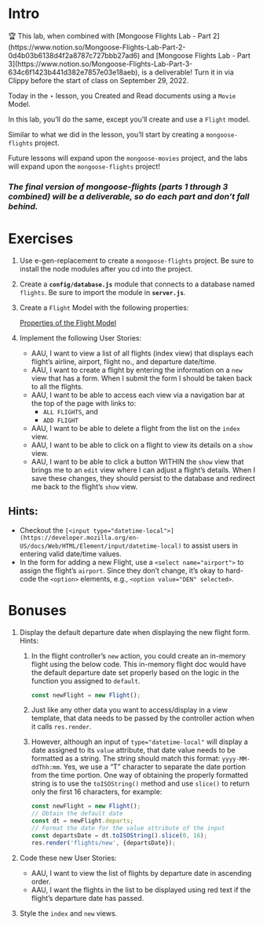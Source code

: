 # Intro

<aside>
🏆 This lab, when combined with [Mongoose Flights Lab - Part 2](https://www.notion.so/Mongoose-Flights-Lab-Part-2-0d4b03b6138d4f2a8787c727bbb27ad6) and [Mongoose Flights Lab - Part 3](https://www.notion.so/Mongoose-Flights-Lab-Part-3-634c6f1423b441d382e7857e03e18aeb), is a deliverable! Turn it in via Clippy before the start of class on September 29, 2022.

</aside>

Today in the ‣ lesson, you Created and Read documents using a `Movie` Model.

In this lab, you’ll do the same, except you’ll create and use a `Flight` model.

Similar to what we did in the lesson, you’ll start by creating a `mongoose-flights` project.

Future lessons will expand upon the `mongoose-movies` project, and the labs will expand upon the `mongoose-flights` project!

### ***The final version of mongoose-flights (parts 1 through 3 combined) will be a deliverable, so do each part and don’t fall behind.***

# Exercises

1. Use e-gen-replacement to create a `mongoose-flights` project. Be sure to install the node modules after you cd into the project.
2. Create a **`config/database.js`** module that connects to a database named `flights`. Be sure to import the module in **`server.js`**.
3. Create a `Flight` Model with the following properties:

    [Properties of the Flight Model  ](https://www.notion.so/f13311ec304d4427978121de8e0ae064)

4. Implement the following User Stories:
    - AAU, I want to view a list of all flights (index view) that displays each flight’s airline, airport, flight no., and departure date/time.
    - AAU, I want to create a flight by entering the information on a `new` view that has a form. When I submit the form I should be taken back to all the flights.
    - AAU, I want to be able to access each view via a navigation bar at the top of the page with links to:
        - `ALL FLIGHTS`, and
        - `ADD FLIGHT`
    - AAU, I want to be able to delete a flight from the list on the `index` view.
    - AAU, I want to be able to click on a flight to view its details on a `show` view.
    - AAU, I want to be able to click a button WITHIN the `show` view that brings me to an `edit` view where I can adjust a flight’s details.  When I save these changes, they should persist to the database and redirect me back to the flight’s `show` view.

## Hints:

- Checkout the `[<input type="datetime-local">](https://developer.mozilla.org/en-US/docs/Web/HTML/Element/input/datetime-local)` to assist users in entering valid date/time values.
- In the form for adding a new Flight, use a `<select name="airport">` to assign the flight’s `airport`. Since they don’t change, it’s okay to hard-code the `<option>` elements, e.g., `<option value="DEN" selected>`.

# Bonuses

1. Display the default departure date when displaying the new flight form.
Hints:
    1. In the flight controller’s `new` action, you could create an in-memory flight using the below code. This in-memory flight doc would have the default departure date set properly based on the logic in the function you assigned to `default`.

        ```jsx
        const newFlight = new Flight();
        ```

    2. Just like any other data you want to access/display in a view template, that data needs to be passed by the controller action when it calls `res.render`.
    3. However, although an input of `type="datetime-local"` will display a date assigned to its `value` attribute, that date value needs to be formatted as a string. The string should match this format: `yyyy-MM-ddThh:mm`. Yes, we use a “T” character to separate the date portion from the time portion. One way of obtaining the properly formatted string is to use the `toISOString()` method and use `slice()` to return only the first 16 characters, for example:

        ```jsx
        const newFlight = new Flight();
        // Obtain the default date
        const dt = newFlight.departs;
        // Format the date for the value attribute of the input
        const departsDate = dt.toISOString().slice(0, 16);
        res.render('flights/new', {departsDate});
        ```

2. Code these new User Stories:
    - AAU, I want to view the list of flights by departure date in ascending order.
    - AAU, I want the flights in the list to be displayed using red text if the flight’s departure date has passed.
3. Style the `index` and `new` views.
